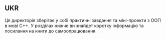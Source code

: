 ## UKR
Ця директорія зберігає у собі практичні завдання та міні-проекти з ООП в мові С++. У розділах нижче ви знайдет коротку інформацію та посилання на книги до самоопрацювання.
